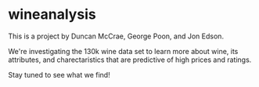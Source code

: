 # wineanalysis

This is a project by Duncan McCrae, George Poon, and Jon Edson.

We're investigating the 130k wine data set to learn more about wine, its attributes, and charectaristics that are predictive of high prices and ratings.

Stay tuned to see what we find!
